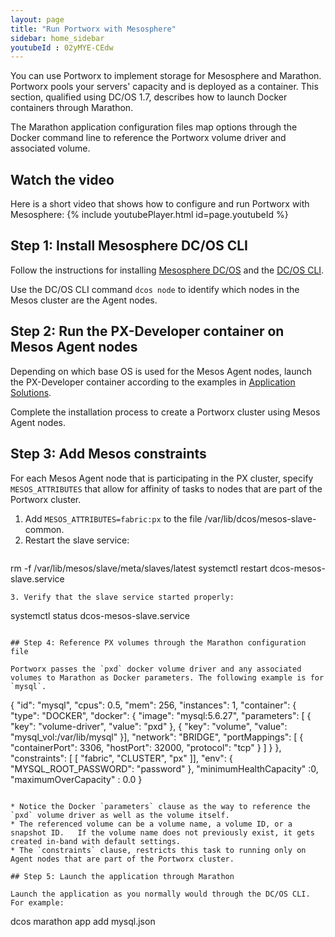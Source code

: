 ```yaml
---
layout: page
title: "Run Portworx with Mesosphere"
sidebar: home_sidebar
youtubeId : 02yMYE-CEdw
---
```

You can use Portworx to implement storage for Mesosphere and Marathon. Portworx pools your servers' capacity and is deployed as a container. This section, qualified using DC/OS 1.7, describes how to launch Docker containers through Marathon.

The Marathon application configuration files map options through the Docker command line to reference the Portworx volume driver and associated volume.

## Watch the video
Here is a short video that shows how to configure and run Portworx with Mesosphere:
{% include youtubePlayer.html id=page.youtubeId %}


## Step 1: Install Mesosphere DC/OS CLI

Follow the instructions for installing [Mesosphere DC/OS](https://dcos.io/install) and the [DC/OS CLI](https://docs.mesosphere.com/1.7/usage/cli/install).

Use the DC/OS CLI command `dcos node` to identify which nodes in the Mesos cluster are the Agent nodes.

## Step 2: Run the PX-Developer container on Mesos Agent nodes

Depending on which base OS is used for the Mesos Agent nodes, launch the PX-Developer container according to the examples in [Application Solutions](application-solutions.html).

Complete the installation process to create a Portworx cluster using Mesos Agent nodes.

## Step 3: Add Mesos constraints

For each Mesos Agent node that is participating in the PX cluster, specify `MESOS_ATTRIBUTES` that allow for affinity of tasks to nodes that are part of the Portworx cluster.

1. Add `MESOS_ATTRIBUTES=fabric:px` to the file /var/lib/dcos/mesos-slave-common.
2. Restart the slave service:
   ```
  rm -f /var/lib/mesos/slave/meta/slaves/latest
  systemctl restart dcos-mesos-slave.service
  ```
3. Verify that the slave service started properly:
   ```
  systemctl status dcos-mesos-slave.service
```

## Step 4: Reference PX volumes through the Marathon configuration file

Portworx passes the `pxd` docker volume driver and any associated volumes to Marathon as Docker parameters. The following example is for `mysql`.
```
{
    "id": "mysql",
    "cpus": 0.5,
    "mem": 256,
    "instances": 1,
    "container": {
        "type": "DOCKER",
        "docker": {
            "image": "mysql:5.6.27",
            "parameters": [
                    {
                       "key": "volume-driver",
                       "value": "pxd"
                    },
                    {
                       "key": "volume",
                       "value": "mysql_vol:/var/lib/mysql"
                    }],
            "network": "BRIDGE",
              "portMappings": [
                {
                  "containerPort": 3306,
                  "hostPort": 32000,
                  "protocol": "tcp"
                }
                ]
        }
    },
    "constraints": [
            [
              "fabric",
              "CLUSTER",
              "px"
            ]],
    "env": {
        "MYSQL_ROOT_PASSWORD": "password"
    },
      "minimumHealthCapacity" :0,
      "maximumOverCapacity" : 0.0
}
```

* Notice the Docker `parameters` clause as the way to reference the `pxd` volume driver as well as the volume itself.
* The referenced volume can be a volume name, a volume ID, or a snapshot ID.   If the volume name does not previously exist, it gets created in-band with default settings.
* The `constraints` clause, restricts this task to running only on Agent nodes that are part of the Portworx cluster.

## Step 5: Launch the application through Marathon

Launch the application as you normally would through the DC/OS CLI. For example:

```
dcos marathon app add mysql.json
```
